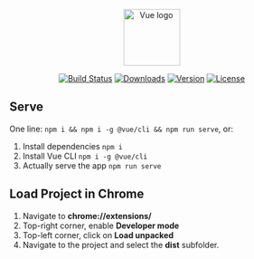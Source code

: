 <p align="center"><a href="https://vuejs.org" target="_blank" rel="noopener noreferrer"><img width="100" src="https://vuejs.org/images/logo.png" alt="Vue logo"></a></p>

<p align="center">
  <a href="https://circleci.com/gh/vuejs/vue/tree/dev"><img src="https://img.shields.io/circleci/project/github/vuejs/vue/dev.svg?sanitize=true" alt="Build Status"></a>
  <a href="https://npmcharts.com/compare/vue?minimal=true"><img src="https://img.shields.io/npm/dm/vue.svg?sanitize=true" alt="Downloads"></a>
  <a href="https://www.npmjs.com/package/vue"><img src="https://img.shields.io/npm/v/vue.svg?sanitize=true" alt="Version"></a>
  <a href="https://www.npmjs.com/package/vue"><img src="https://img.shields.io/npm/l/vue.svg?sanitize=true" alt="License"></a>  
  <br>
</p>

## Serve
One line: `npm i && npm i -g @vue/cli && npm run serve`, or:

1. Install dependencies `npm i`
2. Install Vue CLI `npm i -g @vue/cli`
3. Actually serve the app `npm run serve`  

## Load Project in Chrome

1. Navigate to **chrome://extensions/**
2. Top-right corner, enable **Developer mode**
3. Top-left corner, click on **Load unpacked**
4. Navigate to the project and select the **dist** subfolder.